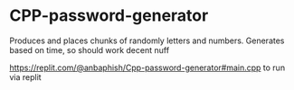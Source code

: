 # CPP-password-generator
Produces and places chunks of randomly letters and numbers. Generates based on time, so should work decent nuff


https://replit.com/@anbaphish/Cpp-password-generator#main.cpp    to run via replit
